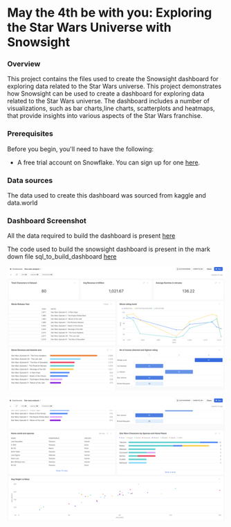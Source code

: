 # May the 4th be with you: Exploring the Star Wars Universe with Snowsight

### Overview
This project contains the files used to create the Snowsight dashboard for exploring data related to the Star Wars universe. 
This project demonstrates how Snowsight can be used to create a dashboard for exploring data related to the Star Wars universe.
The dashboard includes a number of visualizations, such as bar charts,line charts, scatterplots and heatmaps, that provide insights into various aspects of the Star Wars franchise.

### Prerequisites

Before you begin, you'll need to have the following:

- A free trial account on Snowflake. You can sign up for one [here](https://signup.snowflake.com/).

### Data sources
The data used to create this dashboard was sourced from kaggle and data.world


### Dashboard Screenshot

All the data required to build the dashboard is present [here](star_wars_datasets/) 

The code used to build the snowsight dashboard is present in the mark down file sql_to_build_dashboard [here](sql_to_build_dashboard.md)



![Screenshot](screenshot_1.png)

![Screenshot](Screenshot_2.png)













